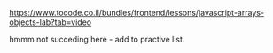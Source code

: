 https://www.tocode.co.il/bundles/frontend/lessons/javascript-arrays-objects-lab?tab=video

hmmm not succeding here - add to practive list.